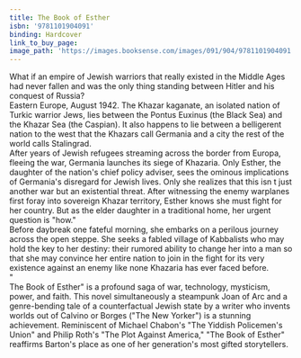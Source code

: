 ```yaml
---
title: The Book of Esther
isbn: '9781101904091'
binding: Hardcover
link_to_buy_page:
image_path: 'https://images.booksense.com/images/091/904/9781101904091.jpg'
---
```



What if an empire of Jewish warriors that really existed in the Middle Ages had never fallen and was the only thing standing between Hitler and his conquest of Russia?&nbsp;
<br>Eastern Europe, August 1942. The Khazar kaganate, an isolated nation of Turkic warrior Jews, lies between the Pontus Euxinus (the Black Sea) and the Khazar Sea (the Caspian). It also happens to lie between a belligerent nation to the west that the Khazars call Germania and a city the rest of the world calls Stalingrad.&nbsp;
<br>After years of Jewish refugees streaming across the border from Europa, fleeing the war, Germania launches its siege of Khazaria. Only Esther, the daughter of the nation's chief policy adviser, sees the ominous implications of Germania's disregard for Jewish lives. Only she realizes that this isn t just another war but an existential threat. After witnessing the enemy warplanes first foray into sovereign Khazar territory, Esther knows she must fight for her country. But as the elder daughter in a traditional home, her urgent question is "how."&nbsp;
<br>Before daybreak one fateful morning, she embarks on a perilous journey across the open steppe. She seeks a fabled village of Kabbalists who may hold the key to her destiny: their rumored ability to change her into a man so that she may convince her entire nation to join in the fight for its very existence against an enemy like none Khazaria has ever faced before.
<br>"
<br>The Book of Esther" is a profound saga of war, technology, mysticism, power, and faith. This novel simultaneously a steampunk Joan of Arc and a genre-bending tale of a counterfactual Jewish state by a writer who invents worlds out of Calvino or Borges ("The New Yorker") is a stunning achievement. Reminiscent of Michael Chabon's "The Yiddish Policemen's Union" and Philip Roth's "The Plot Against America," "The Book of Esther" reaffirms Barton's place as one of her generation's most gifted storytellers.